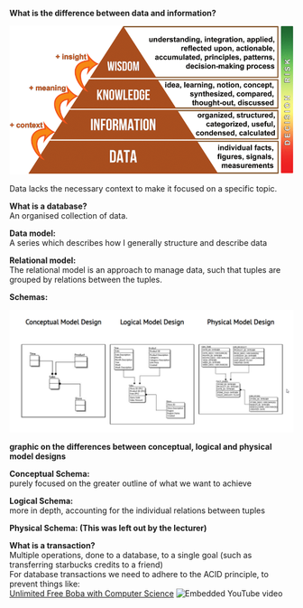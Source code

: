 **What is the difference between data and information?**

![The data-information-knowledge-wisdom (DIKW) hierarchy as a pyramid to... |  Download Scientific Diagram](Exported%20image%2020241209225222-0.png)  

Data lacks the necessary context to make it focused on a specific topic.
 
**What is a database?**  
An organised collection of data.
 
**Data model:**  
A series which describes how I generally structure and describe data
 
**Relational model:**  
The relational model is an approach to manage data, such that tuples are grouped by relations between the tuples.
 
**Schemas:**

![What is a Database Schema and Why Does it Matter?](Exported%20image%2020241209225223-1.png)  

**graphic on the differences between conceptual, logical and physical model designs**
 
**Conceptual Schema:**  
purely focused on the greater outline of what we want to achieve
 
**Logical Schema:**  
more in depth, accounting for the individual relations between tuples
 
**Physical Schema: (This was left out by the lecturer)**
 
**What is a transaction?**  
Multiple operations, done to a database, to a single goal (such as transferring starbucks credits to a friend)  
For database transactions we need to adhere to the ACID principle, to prevent things like:  
[Unlimited Free Boba with Computer Science](https://www.youtube.com/watch?v=YSftXvy3znI)
 ![Embedded YouTube video](https://www.youtube.com/embed/YSftXvy3znI?feature=oembed&autoplay=true)